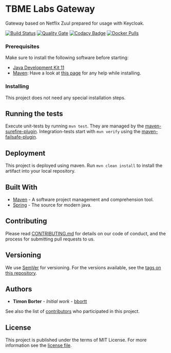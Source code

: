 # TBME Labs Gateway

Gateway based on Netflix Zuul prepared for usage with Keycloak.

[![Build Status](https://travis-ci.org/tbmelabs/tbmelabs-gateway.svg?branch=master)](https://travis-ci.org/tbmelabs/tbmelabs-gateway)
[![Quality Gate](https://sonarcloud.io/api/project_badges/measure?project=tbmelabs-gateway&metric=alert_status)](https://sonarcloud.io/dashboard?id=tbmelabs-gateway)
[![Codacy Badge](https://api.codacy.com/project/badge/Grade/c005d025d2954de7880f902182b18de2)](https://www.codacy.com/app/bbortt_2/tbmelabs-gateway?utm_source=github.com&amp;utm_medium=referral&amp;utm_content=tbmelabs/tbmelabs-gateway&amp;utm_campaign=Badge_Grade)
[![Docker Pulls](https://img.shields.io/docker/pulls/tbmelabs/tbmelabs-gateway.svg)](https://hub.docker.com/r/tbmelabs/tbmelabs-gateway)

### Prerequisites

Make sure to install the following software before starting:

* [Java Development Kit 11](https://www.oracle.com/technetwork/java/javase/downloads/jdk11-downloads-5066655.html)
* [Maven](https://maven.apache.org/download.cgi): Have a look at [this page](https://maven.apache.org/install.html) for any help while installing.

### Installing

This project does not need any special installation steps.

## Running the tests

Execute unit-tests by running `mvn test`. They are managed by the [maven-surefire-plugin](https://maven.apache.org/surefire/maven-surefire-plugin/).
Integration-tests start with `mvn verify` using the [maven-failsafe-plugin](https://maven.apache.org/surefire/maven-failsafe-plugin/).

## Deployment

This project is deployed using maven. Run `mvn clean install` to install the artifact into your local repository.

## Built With

* [Maven](https://maven.apache.org/) - A software project management and comprehension tool.
* [Spring](https://spring.io/) - The source for modern java.

## Contributing

Please read [CONTRIBUTING.md](https://github.com/tbmelabs/tbme-tv/blob/master/CONTRIBUTING.md) for details on our code of conduct, and the process for submitting pull requests to us.

## Versioning

We use [SemVer](http://semver.org/) for versioning. For the versions available, see the [tags on this repository](https://github.com/tbmelabs/tbme-tv/tags). 

## Authors

* **Timon Borter** - *Initial work* - [bbortt](https://github.com/bbortt)

See also the list of [contributors](https://github.com/tbmelabs/tbme-tv/contributors) who participated in this project.

## License

This project is published under the terms of MIT License. For more information see the [license file](https://github.com/tbmelabs/tbmelabs-gateway/blob/development/LICENSE).
